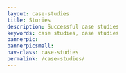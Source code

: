 ```yaml
---
layout: case-studies
title: Stories
description: Successful case studies
keywords: case studies, case studies
bannerpic:
bannerpicsmall:
nav-class: case-studies
permalink: /case-studies/
---
```


